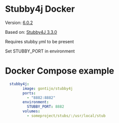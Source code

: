 # Stubby4j Docker

Version: [6.0.2](https://search.maven.org/search?q=g:io.github.azagniotov%20AND%20a:stubby4j)


Based on: [Stubby4J 3.3.0](https://hub.docker.com/r/joncanning/stubby4j)

Requires stubby.yml to be present

Set STUBBY_PORT in environment

# Docker Compose example

```yaml
  stubby4j:
        image: gontijo/stubby4j
        ports:
          - "8882:8882"
        environment:
          STUBBY_PORT: 8882
        volumes:
          - someproject/stubs/:/usr/local/stub
```
